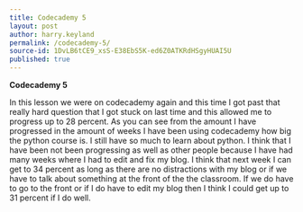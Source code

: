 ```yaml
---
title: Codecademy 5
layout: post
author: harry.keyland
permalink: /codecademy-5/
source-id: 1DvLB6tCE9_xsS-E38EbS5K-ed6Z0ATKRdHSgyHUAI5U
published: true
---
```

**Codecademy 5**

In this lesson we were on codecademy again and this time I got past that really hard question that I got stuck on last time and this allowed me to progress up to 28 percent. As you can see from the amount I have progressed in the amount of weeks I have been using codecademy how big the python course is. I still have so much to learn about python. I think that I have been not been progressing as well as other people because I have had many weeks where I had to edit and fix my blog. I think that next week I can get to 34 percent as long as there are no distractions with my blog or if we have to talk about something at the front of the the classroom. If we do have to go to the front or if I do have to edit my blog then I think I could get up to 31 percent if I do well.

